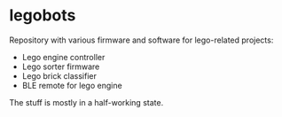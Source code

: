 # legobots

Repository with various firmware and software for lego-related projects:

* Lego engine controller
* Lego sorter firmware
* Lego brick classifier
* BLE remote for lego engine

The stuff is mostly in a half-working state.

